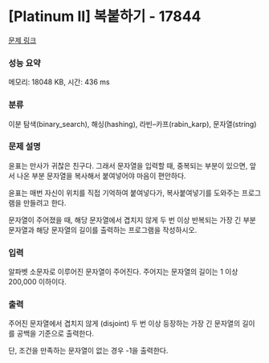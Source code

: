 # [Platinum II] 복붙하기 - 17844 

[문제 링크](https://www.acmicpc.net/problem/17844) 

### 성능 요약

메모리: 18048 KB, 시간: 436 ms

### 분류

이분 탐색(binary_search), 해싱(hashing), 라빈–카프(rabin_karp), 문자열(string)

### 문제 설명

<p>윤표는 만사가 귀찮은 친구다. 그래서 문자열을 입력할 때, 중복되는 부분이 있으면, 앞서 나온 부분 문자열을 복사해서 붙여넣어야 마음이 편안하다.</p>

<p>윤표는 매번 자신이 위치를 직접 기억하여 붙여넣다가, 복사붙여넣기를 도와주는 프로그램을 만들려고 한다.</p>

<p>문자열이 주어졌을 때, 해당 문자열에서 겹치지 않게 두 번 이상 반복되는 가장 긴 부분 문자열과 해당 문자열의 길이를 출력하는 프로그램을 작성하시오.</p>

### 입력 

 <p>알파벳 소문자로 이루어진 문자열이 주어진다. 주어지는 문자열의 길이는 1 이상 200,000 이하이다. </p>

### 출력 

 <p>주어진 문자열에서 겹치지 않게 (disjoint) 두 번 이상 등장하는 가장 긴 문자열의 길이를 공백을 기준으로 출력한다.</p>

<p>단, 조건을 만족하는 문자열이 없는 경우 -1을 출력한다.</p>

